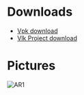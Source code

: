 # Downloads

- [Vpk download](https://cdn2.talansoft.com/ftp/samples/AR-Sample-V2.vpk)
- [Vlk Project download](https://cdn2.talansoft.com/ftp/samples/AR-Sample-V2.zip)

# Pictures

![AR1](https://cdn2.talansoft.com/ftp/img/www/Education-1600x1200.jpg)
